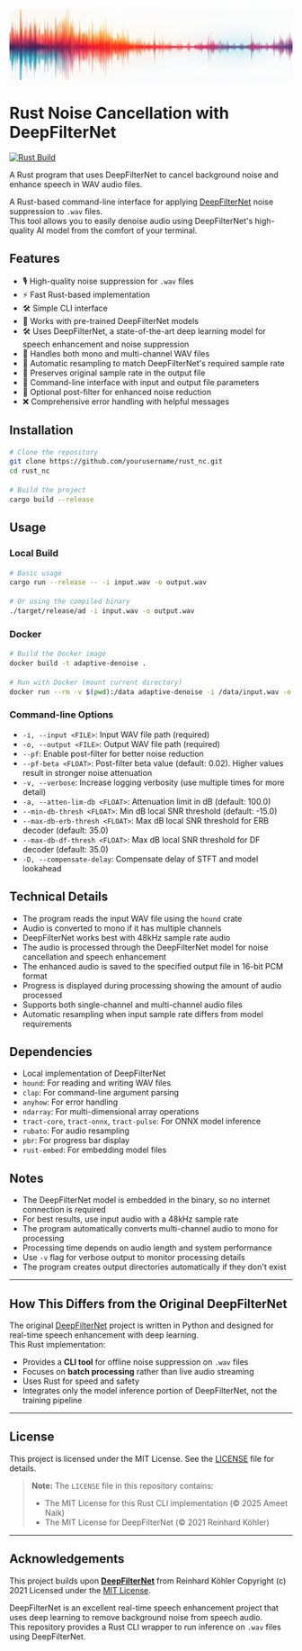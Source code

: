 ![](adaptive-denoise.png)

# Rust Noise Cancellation with DeepFilterNet

[![Rust Build](https://github.com/ameetnaik/adaptive-denoise/actions/workflows/rust.yml/badge.svg)](https://github.com/ameetnaik/adaptive-denoise/actions/workflows/rust.yml)

A Rust program that uses DeepFilterNet to cancel background noise and enhance speech in WAV audio files.

A Rust-based command-line interface for applying [DeepFilterNet](https://github.com/Rikorose/DeepFilterNet) noise suppression to `.wav` files.  
This tool allows you to easily denoise audio using DeepFilterNet's high-quality AI model from the comfort of your terminal.

## Features
- 🎙️ High-quality noise suppression for `.wav` files
- ⚡ Fast Rust-based implementation
- 🛠️ Simple CLI interface
- 📂 Works with pre-trained DeepFilterNet models
- 🛠️ Uses DeepFilterNet, a state-of-the-art deep learning model for speech enhancement and noise suppression
- 🎵 Handles both mono and multi-channel WAV files
- 🎼 Automatic resampling to match DeepFilterNet's required sample rate
- 🎼 Preserves original sample rate in the output file
- 📂 Command-line interface with input and output file parameters
- 🤿 Optional post-filter for enhanced noise reduction
- ❌ Comprehensive error handling with helpful messages

## Installation

```bash
# Clone the repository
git clone https://github.com/yourusername/rust_nc.git
cd rust_nc

# Build the project
cargo build --release
```

## Usage

### Local Build
```bash
# Basic usage
cargo run --release -- -i input.wav -o output.wav

# Or using the compiled binary
./target/release/ad -i input.wav -o output.wav
```

### Docker
```bash
# Build the Docker image
docker build -t adaptive-denoise .

# Run with Docker (mount current directory)
docker run --rm -v $(pwd):/data adaptive-denoise -i /data/input.wav -o /data/output.wav
```

### Command-line Options

- `-i, --input <FILE>`: Input WAV file path (required)
- `-o, --output <FILE>`: Output WAV file path (required)
- `--pf`: Enable post-filter for better noise reduction
- `--pf-beta <FLOAT>`: Post-filter beta value (default: 0.02). Higher values result in stronger noise attenuation
- `-v, --verbose`: Increase logging verbosity (use multiple times for more detail)
- `-a, --atten-lim-db <FLOAT>`: Attenuation limit in dB (default: 100.0)
- `--min-db-thresh <FLOAT>`: Min dB local SNR threshold (default: -15.0)
- `--max-db-erb-thresh <FLOAT>`: Max dB local SNR threshold for ERB decoder (default: 35.0)
- `--max-db-df-thresh <FLOAT>`: Max dB local SNR threshold for DF decoder (default: 35.0)
- `-D, --compensate-delay`: Compensate delay of STFT and model lookahead

## Technical Details

- The program reads the input WAV file using the `hound` crate
- Audio is converted to mono if it has multiple channels
- DeepFilterNet works best with 48kHz sample rate audio
- The audio is processed through the DeepFilterNet model for noise cancellation and speech enhancement
- The enhanced audio is saved to the specified output file in 16-bit PCM format
- Progress is displayed during processing showing the amount of audio processed
- Supports both single-channel and multi-channel audio files
- Automatic resampling when input sample rate differs from model requirements

## Dependencies

- Local implementation of DeepFilterNet
- `hound`: For reading and writing WAV files
- `clap`: For command-line argument parsing
- `anyhow`: For error handling
- `ndarray`: For multi-dimensional array operations
- `tract-core`, `tract-onnx`, `tract-pulse`: For ONNX model inference
- `rubato`: For audio resampling
- `pbr`: For progress bar display
- `rust-embed`: For embedding model files

## Notes

- The DeepFilterNet model is embedded in the binary, so no internet connection is required
- For best results, use input audio with a 48kHz sample rate
- The program automatically converts multi-channel audio to mono for processing
- Processing time depends on audio length and system performance
- Use `-v` flag for verbose output to monitor processing details
- The program creates output directories automatically if they don't exist

---

## How This Differs from the Original DeepFilterNet

The original [DeepFilterNet](https://github.com/Rikorose/DeepFilterNet) project is written in Python and designed for real-time speech enhancement with deep learning.  
This Rust implementation:
- Provides a **CLI tool** for offline noise suppression on `.wav` files
- Focuses on **batch processing** rather than live audio streaming
- Uses Rust for speed and safety
- Integrates only the model inference portion of DeepFilterNet, not the training pipeline

---

## License

This project is licensed under the MIT License. See the [LICENSE](LICENSE) file for details.

> **Note:** The `LICENSE` file in this repository contains:
> - The MIT License for this Rust CLI implementation (© 2025 Ameet Naik)
> - The MIT License for DeepFilterNet (© 2021 Reinhard Köhler)

---

## Acknowledgements

This project builds upon **[DeepFilterNet](https://github.com/Rikorose/DeepFilterNet)** from Reinhard Köhler Copyright (c) 2021 
Licensed under the [MIT License](https://github.com/Rikorose/DeepFilterNet/blob/main/LICENSE).

DeepFilterNet is an excellent real-time speech enhancement project that uses deep learning to remove background noise from speech audio.  
This repository provides a Rust CLI wrapper to run inference on `.wav` files using DeepFilterNet.
